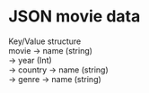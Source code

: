 # JSON movie data  
Key/Value structure  
    movie -> name (string)  
          -> year (Int)  
          -> country -> name (string)  
          -> genre -> name (string)  